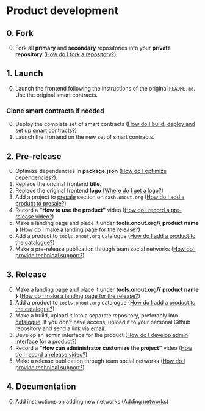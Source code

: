 # Product development

## 0. Fork

0. Fork all **primary** and **secondary** repositories into your **private repository** ([How do I fork a repository?](./faq.md#how-do-i-fork-a-repository))

## 1. Launch

0. Launch the frontend following the instructions of the original `README.md`. Use the original smart contracts.

### Clone smart contracts if needed

0. Deploy the complete set of smart contracts ([How do I build, deploy and set up smart contracts?](./faq.md#how-do-i-build-deploy-and-set-up-smart-contracts))
0. Launch the frontend on the new set of smart contracts.

## 2. Pre-release

0. Optimize dependencies in **package.json** ([How do I optimize dependencies?](./faq.md#how-do-i-optimize-dependencies)).
0. Replace the original frontend **title**.
0. Replace the original frontend **logo** ([Where do I get a logo?](./faq.md#where-do-i-get-a-logo-to-replace-the-original-one))
0. Add a project to [presale](https://dash.onout.org/#/presale) section on `dash.onout.org`  ([How do I add a product to presale?](./faq.md#how-do-i-add-a-project-to-presale))
0. Record a **"How to use the product"** video ([How do I record a pre-release video?](./faq.md#how-do-i-record-a-pre-release-video))
0. Make a landing page and place it under **tools.onout.org/{ product name }** ([How do I make a landing page for the release?](./faq.md#how-do-i-make-a-landing-page-for-the-release))
0. Add a product to `tools.onout.org` catalogue ([How do I add a product to the catalogue?](./faq.md#how-do-i-add-a-product-to-the-catalogue))
0. Make a pre-release publication through team social networks ([How do I provide technical support?](./faq.md#how-do-i-provide-technical-support))

## 3. Release

0. Make a landing page and place it under **tools.onout.org/{ product name }** ([How do I make a landing page for the release?](./faq.md#how-do-i-make-a-landing-page-for-the-release))
0. Add a product to `tools.onout.org` catalogue ([How do I add a product to the catalogue?](./faq.md#how-do-i-add-a-product-to-the-catalogue))
0. Make a build, upload it into a separate repository, preferably into [catalogue](https://github.com/appsource). If you don't have access, upload it to your personal Github repository and send a link via [email](mailto:support@onout.org).
0. Develop an admin interface for the product ([How do I develop admin interface for a product?](./faq.md#admin-integration))
0. Record a **"How can administrator customize the project"** video ([How do I record a release video?](./faq.md#how-do-i-record-a-release-video))
0. Make a release publication through team social networks ([How do I provide technical support?](./faq.md#how-do-i-provide-technical-support))

## 4. Documentation

0. Add instructions on adding new networks ([Adding networks](./add_network.md))